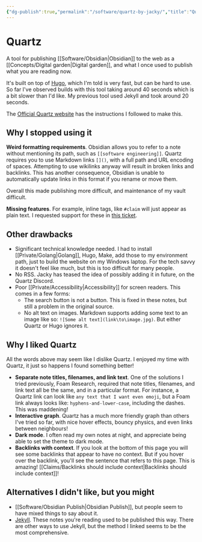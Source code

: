 ```yaml
---
{"dg-publish":true,"permalink":"/software/quartz-by-jacky/","title":"Quartz"}
---
```



# Quartz

A tool for publishing [[Software/Obsidian\|Obsidian]] to the web as a [[Concepts/Digital garden\|Digital garden]], and what I once used to publish what you are reading now.

It's built on top of [Hugo](Hugo.md), which I'm told is very fast, but can be hard to use. So far I've observed builds with this tool taking around 40 seconds which is a bit slower than I'd like. My previous tool used Jekyll and took around 20 seconds.

The [Official Quartz website](http://quartz.jzhao.xyz/) has the instructions I followed to make this.

## Why I stopped using it

**Weird formatting requirements**. Obsidian allows you to refer to a note without mentioning its path, such as `[[software engineering]]`. Quartz requires you to use Markdown links `[]()`, with a full path and URL encoding of spaces. Attempting to use wikilinks anyway will result in broken links and backlinks. This has another consequence, Obsidian is unable to automatically update links in this format if you rename or move them.

Overall this made publishing more difficult, and maintenance of my vault difficult.

**Missing features**. For example, inline tags, like `#claim`  will just appear as plain text. I requested support for these in [this ticket](https://github.com/jackyzha0/quartz/issues/161).

## Other drawbacks

- Significant technical knowledge needed. I had to install [[Private/Golang\|Golang]], Hugo, Make, add those to my environment path, just to build the website on my Windows laptop. For the tech savvy it doesn't feel like much, but this is too difficult for many people. 
- No RSS. Jacky has teased the idea of possibly adding it in future, on the Quartz Discord.
- Poor [[Private/Accessibility\|Accessibility]] for screen readers. This comes in a few forms:
	- The search button is not a button. This is fixed in these notes, but still a problem in the original source.
	- No alt text on images. Markdown supports adding some text to an image like so: `![Some alt text](link\to\image.jpg)`. But either Quartz or Hugo ignores it.

## Why I liked Quartz

All the words above may seem like I dislike Quartz. I enjoyed my time with Quartz, it just so happens I found something better!

- **Separate note titles, filenames, and link text**. One of the solutions I tried previously, Foam Research, required that note titles, filenames, and link text all be the same, and in a particular format. For instance, a Quartz link can look like `any text that I want even emoji`, but a Foam link always looks like:  `hyphens-and-lower-case`, including the dashes. This was maddening!
- **Interactive graph**. Quartz has a much more friendly graph than others I've tried so far, with nice hover effects, bouncy physics, and even links between neighbours!
- **Dark mode**. I often read my own notes at night, and appreciate being able to set the theme to dark mode.
- **Backlinks with context**. If you look at the bottom of this page you will see some backlinks that appear to have no context. But if you hover over the backlink, you'll see the sentence that refers to this page. This is amazing! [[Claims/Backlinks should include context\|Backlinks should include context]]!

## Alternatives I didn't like, but you might

- [[Software/Obsidian Publish\|Obsidian Publish]], but people seem to have mixed things to say about it.
- [Jekyll](https://maximevaillancourt.com/blog/setting-up-your-own-digital-garden-with-jekyll). These notes you're reading used to be published this way. There are other ways to use Jekyll, but the method I linked seems to be the most comprehensive.
